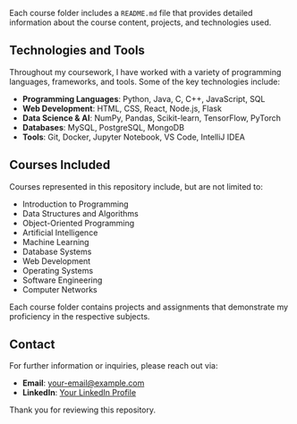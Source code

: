 
Each course folder includes a `README.md` file that provides detailed information about the course content, projects, and technologies used.

## Technologies and Tools

Throughout my coursework, I have worked with a variety of programming languages, frameworks, and tools. Some of the key technologies include:

- **Programming Languages**: Python, Java, C, C++, JavaScript, SQL
- **Web Development**: HTML, CSS, React, Node.js, Flask
- **Data Science & AI**: NumPy, Pandas, Scikit-learn, TensorFlow, PyTorch
- **Databases**: MySQL, PostgreSQL, MongoDB
- **Tools**: Git, Docker, Jupyter Notebook, VS Code, IntelliJ IDEA

## Courses Included

Courses represented in this repository include, but are not limited to:

- Introduction to Programming
- Data Structures and Algorithms
- Object-Oriented Programming
- Artificial Intelligence
- Machine Learning
- Database Systems
- Web Development
- Operating Systems
- Software Engineering
- Computer Networks

Each course folder contains projects and assignments that demonstrate my proficiency in the respective subjects.

## Contact

For further information or inquiries, please reach out via:

- **Email**: [your-email@example.com](mailto:nilton.naab@gmail.com)
- **LinkedIn**: [Your LinkedIn Profile](https://www.linkedin.com/in/your-profile)

Thank you for reviewing this repository.
